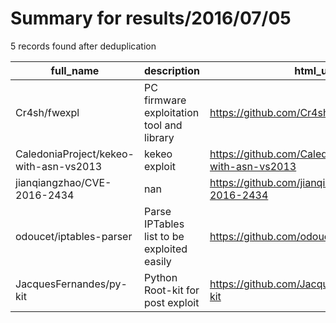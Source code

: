 
# Summary for results/2016/07/05
    
5 records found after deduplication

| full_name | description | html_url | matched_list | matched_count | pushed_at | size | stargazers_count | language | forks_count |
|----------------------------------------|--------------------------------------------|-----------------------------------------------------------|----------------|-----------------|---------------------------|--------|--------------------|------------|---------------|
| Cr4sh/fwexpl | PC firmware exploitation tool and library | https://github.com/Cr4sh/fwexpl | ['exploit'] | 1 | 2016-07-05 05:51:12+00:00 | 2194 | 200 | C++ | 61 |
| CaledoniaProject/kekeo-with-asn-vs2013 | kekeo exploit | https://github.com/CaledoniaProject/kekeo-with-asn-vs2013 | ['exploit'] | 1 | 2016-07-05 05:24:32+00:00 | 1762 | 2 | C | 0 |
| jianqiangzhao/CVE-2016-2434 | nan | https://github.com/jianqiangzhao/CVE-2016-2434 | ['cve-2'] | 1 | 2016-07-05 10:46:57+00:00 | 12 | 51 | C | 18 |
| odoucet/iptables-parser | Parse IPTables list to be exploited easily | https://github.com/odoucet/iptables-parser | ['exploit'] | 1 | 2016-07-05 17:06:48+00:00 | 0 | 0 | | 0 |
| JacquesFernandes/py-kit | Python Root-kit for post exploit | https://github.com/JacquesFernandes/py-kit | ['exploit'] | 1 | 2016-07-05 17:51:14+00:00 | 1 | 0 | | 7 |
